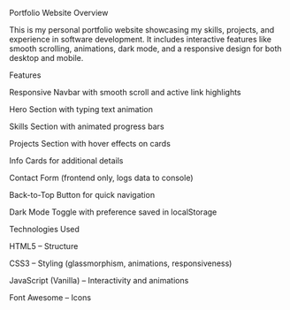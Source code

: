 Portfolio Website
 Overview

This is my personal portfolio website showcasing my skills, projects, and experience in software development. It includes interactive features like smooth scrolling, animations, dark mode, and a responsive design for both desktop and mobile.

 Features

Responsive Navbar with smooth scroll and active link highlights

Hero Section with typing text animation

Skills Section with animated progress bars

Projects Section with hover effects on cards

Info Cards for additional details

Contact Form (frontend only, logs data to console)

Back-to-Top Button for quick navigation

Dark Mode Toggle with preference saved in localStorage

 Technologies Used

HTML5 – Structure

CSS3 – Styling (glassmorphism, animations, responsiveness)

JavaScript (Vanilla) – Interactivity and animations

Font Awesome – Icons
